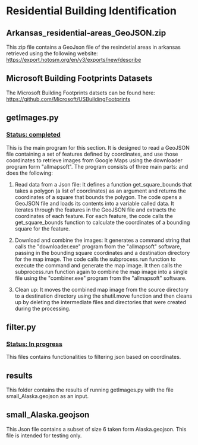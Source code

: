 # Residential Building Identification

## Arkansas_residential-areas_GeoJSON.zip
This zip file contains a GeoJson file of the resindetial areas in arkansas retrieved using the following website: https://export.hotosm.org/en/v3/exports/new/describe

## Microsoft Building Footprints Datasets
The Microsoft Building Footprints datsets can be found here: https://github.com/Microsoft/USBuildingFootprints

## getImages.py
### <ins>Status: completed</ins>
This is the main program for this section. It is designed to read a GeoJSON file containing a set of features defined by coordinates, and use those coordinates to retrieve images from Google Maps using the downloader program form "allmapsoft". The program consists of three main parts: and does the following:

1. Read data from a Json file: It defines a function get_square_bounds that takes a polygon (a list of coordinates) as an argument and returns the coordinates of a square that bounds the polygon. The code opens a GeoJSON file and loads its contents into a variable called data. It iterates through the features in the GeoJSON file and extracts the coordinates of each feature. For each feature, the code calls the get_square_bounds function to calculate the coordinates of a bounding square for the feature.
 
2. Download and combine the images: It generates a command string that calls the "downloader.exe" program from the "allmapsoft" software, passing in the bounding square coordinates and a destination directory for the map image. The code calls the subprocess.run function to execute the command and generate the map image. It then calls the subprocess.run function again to combine the map image into a single file using the "combiner.exe" program from the "allmapsoft" software.
 
3. Clean up: It moves the combined map image from the source directory to a destination directory using the shutil.move function and then cleans up by deleting the intermediate files and directories that were created during the processing.

## filter.py
### <ins>Status: In progress</ins>
This files contains functionalities to filtering json based on coordinates. 

## results
This folder contains the results of running getImages.py with the file small_Alaska.geojson as an input. 

## small_Alaska.geojson
This Json file contains a subset of size 6 taken form Alaska.geojson. This file is intended for testing only. 
